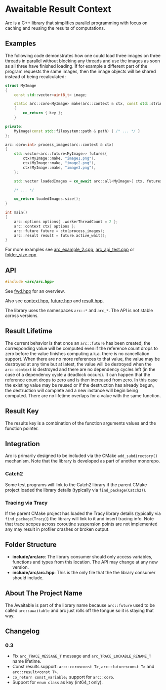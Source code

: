 # Awaitable Result Context

Arc is a C++ library that simplifies parallel programming with focus on
caching and reusing the results of computations.

## Examples

The following code demonstrates how one could load three images on three threads
in parallel without blocking any threads and use the images as soon as all three
have finished loading. If for example a different part of the program requests
the same images, then the image objects will be shared instead of being
recalculated:

``` c++
struct MyImage
{
	const std::vector<uint8_t> image;

	static arc::coro<MyImage> make(arc::context & ctx, const std::string & key)
	{
		co_return { key };
	}

private:
	MyImage(const std::filesystem::path & path) { /* ... */ }
};

arc::coro<int> process_images(arc::context & ctx)
{
	std::vector<arc::future<MyImage>> futures{
		ctx(MyImage::make, "image1.png"),
		ctx(MyImage::make, "image2.png"),
		ctx(MyImage::make, "image3.png"),
	};

	std::vector loadedImages = co_await arc::all<MyImage>{ ctx, futures };

	/* ... */

	co_return loadedImages.size();
}

int main()
{
	arc::options options{ .workerThreadCount = 2 };
	arc::context ctx{ options };
	arc::future future = ctx(process_images);
	arc::result result = future.active_wait();
}
```

For more examples see [arc_example_2.cpp](tests/arc_example_2.cpp),
[arc_api_test.cpp](tests/arc_api_test.cpp) or
[folder_size.cpp](tests/folder_size.cpp).


## API

``` c++
#include <arc/arc.hpp>
```

See [fwd.hpp](include/arc/fwd.hpp) for an overview.

Also see [context.hpp](include/arc/arc/context.hpp),
[future.hpp](include/arc/arc/future.hpp) and
[result.hpp](include/arc/arc/result.hpp).

The library uses the namespaces `arc::*` and `arc_*`. The API is not stable
across versions.

## Result Lifetime

The current behavior is that once an `arc::future` has been created, the
corresponding value will be computed even if the reference count drops to zero
before the value finishes computing a.k.a. there is no cancellation support.
When there are no more references to that value, the value may be destroyed at
any time but at latest, the value will be destroyed when the `arc::context` is
destroyed and there are no dependency cycles left (in the case of a dependency
cycle a deadlock occurs). It can happen that the reference count drops to zero
and is then increased from zero. In this case the existing value may be reused
or if the destruction has already begun, the destruction will complete and a new
instance will begin being computed. There are no lifetime overlaps for a value
with the same function.

## Result Key

The results key is a combination of the function arguments values and the
function pointer.

## Integration

Arc is primarily designed to be included via the CMake `add_subdirectory()`
mechanism. Note that the library is developed as part of another monorepo.

### Catch2

Some test programs will link to the Catch2 library if the parent CMake project
loaded the library details (typically via `find_package(Catch2)`).

### Tracing via Tracy

If the parent CMake project has loaded the Tracy library details (typically via
`find_package(Tracy)`) the library will link to it and insert tracing info. Note
that trace scopes across coroutine suspension points are not implemented any may
result in profiler crashes or broken output.

## Folder Structure

* **include/arc/arc**: The library consumer should only access variables,
  functions and types from this location. The API may change at any new version.
* **include/arc/arc.hpp**: This is the only file that the the library consumer
  should include.

## About The Project Name

The Awaitable is part of the library name because `arc::future` used to be
called `arc::awaitable` and arc just rolls off the tongue so it is staying that
way.

## Changelog

### 0.3

* Fix `arc_TRACE_MESSAGE_T` message and `arc_TRACE_LOCKABLE_RENAME_T` name
  lifetime.
* Const results support: `arc::coro<const T>`, `arc::future<const T>` and
  `arc::result<const T>`.
* `co_return const_variable;` support for `arc::coro`.
* Support for `enum class` as key (int64_t only).
